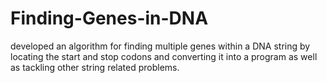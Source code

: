 # Finding-Genes-in-DNA
developed an algorithm for finding multiple genes within a DNA string by locating the start and stop codons and converting it into a program  as well as tackling other string related problems.

